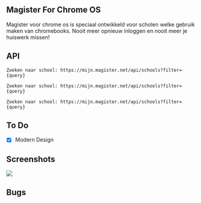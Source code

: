 ## Magister For Chrome OS
Magister voor chrome os is speciaal ontwikkeld voor scholen welke gebruik maken van chromebooks. Nooit meer opnieuw inloggen en nooit meer je huiswerk missen!

## API
```
Zoeken naar school: https://mijn.magister.net/api/schools?filter={query}
```

```
Zoeken naar school: https://mijn.magister.net/api/schools?filter={query}
```

```
Zoeken naar school: https://mijn.magister.net/api/schools?filter={query}
```

## To Do
- [x] Modern Design

## Screenshots
![](https://raw.githubusercontent.com/abcroes/Magister/master/assets/screenshots/screen1.png)

## Bugs
